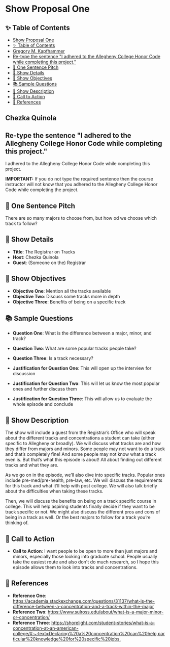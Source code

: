 # Show Proposal One

## ✨ Table of Contents

<!---toc start-->

  * [Show Proposal One](#show-proposal-one)
  * [✨ Table of Contents](#-table-of-contents)
  * [Gregory M. Kapfhammer](#gregory-m-kapfhammer)
  * [Re-type the sentence "I adhered to the Allegheny College Honor Code while completing this project."](#re-type-the-sentence-i-adhered-to-the-allegheny-college-honor-code-while-completing-this-project)
  * [🏁 One Sentence Pitch](#-one-sentence-pitch)
  * [🔬 Show Details](#-show-details)
  * [📝 Show Objectives](#-show-objectives)
  * [📚 Sample Questions](#-sample-questions)
  * [🎉 Show Description](#-show-description)
  * [📢 Call to Action](#-call-to-action)
  * [🦜 References](#-references)

<!---toc end-->

## Chezka Quinola

## Re-type the sentence "I adhered to the Allegheny College Honor Code while completing this project."

I adhered to the Allegheny College Honor Code while completing this project.

**IMPORTANT:** If you do not type the required sentence then the course
instructor will not know that you adhered to the Allegheny College Honor Code
while completing the project.

## 🏁 One Sentence Pitch

There are so many majors to choose from, but how od we choose which track to follow?

## 🔬 Show Details

- **Title**: The Registrar on Tracks
- **Host**: Chezka Quinola
- **Guest**: (Someone on the) Registrar

## 📝 Show Objectives

- **Objective One**: Mention all the tracks available
- **Objective Two**: Discuss some tracks more in depth
- **Objective Three**: Benefits of being on a specific track

## 📚 Sample Questions

- **Question One**: What is the difference between a major, minor, and track?
- **Question Two**: What are some popular tracks people take?
- **Question Three**: Is a track necessary?

- **Justification for Question One**: This will open up the interview for discussion
- **Justification for Question Two**: This will let us know the most popular ones and further discuss them
- **Justification for Question Three**: This will allow us to evaluate the whole episode and conclude

## 🎉 Show Description

The show will include a guest from the Registrar’s Office who will speak about the different tracks and concentrations a student can take (either specific to Allegheny or broadly). We will discuss what tracks are and how they differ from majors and minors. Some people may not want to do a track and that’s completely fine! And some people may not know what a track even is. But that’s what this episode is about! All about finding out different tracks and what they are.

As we go on in the episode, we’ll also dive into specific tracks. Popular ones include pre-med/pre-health, pre-law, etc. We will discuss the requirements for this track and what it’ll help with post college. We will also talk briefly about the difficulties when taking these tracks.

Then, we will discuss the benefits on being on a track specific course in college. This will help aspiring students finally decide if they want to be track specific or not. We might also discuss the different pros and cons of being in a track as well. Or the best majors to follow for a track you’re thinking of.

## 📢 Call to Action

- **Call to Action**: I want people to be open to more than just majors and minors, especially those looking into graduate school. People usually take the easiest route and also don't do much research, so I hope this episode allows them to look into tracks and concentrations.

## 🦜 References

- **Reference One**: <https://academia.stackexchange.com/questions/31137/what-is-the-difference-between-a-concentration-and-a-track-within-the-major>
- **Reference Two**: <https://www.sulross.edu/about/what-is-a-major-minor-or-concentration/>
- **Reference Three**: <https://shorelight.com/student-stories/what-is-a-concentration-at-an-american-college/#:~:text=Declaring%20a%20concentration%20can%20help,particular%20knowledge%20for%20specific%20jobs.>
